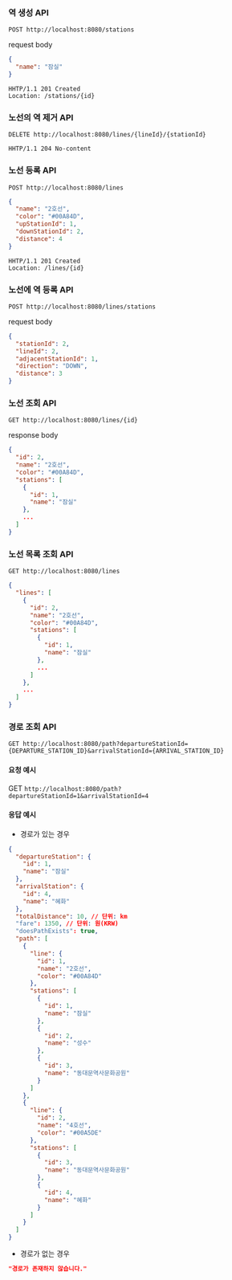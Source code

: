 

### 역 생성 API

```http request
POST http://localhost:8080/stations
```

request body
```json
{
  "name": "잠실"
}
```

```http request
HHTP/1.1 201 Created
Location: /stations/{id}
```

### 노선의 역 제거 API

```http request
DELETE http://localhost:8080/lines/{lineId}/{stationId}
```

```http request
HHTP/1.1 204 No-content
```

### 노선 등록 API
```http request
POST http://localhost:8080/lines
```

```json
{
  "name": "2호선",
  "color": "#00A84D",
  "upStationId": 1,
  "downStationId": 2,
  "distance": 4
}
```

```http request
HHTP/1.1 201 Created
Location: /lines/{id}

```
### 노선에 역 등록 API

```http request
POST http://localhost:8080/lines/stations
```

request body

```json
{
  "stationId": 2,
  "lineId": 2,
  "adjacentStationId": 1,
  "direction": "DOWN",
  "distance": 3
}
```

### 노선 조회 API

```http request
GET http://localhost:8080/lines/{id}
```

response body
```json
{
  "id": 2,
  "name": "2호선",
  "color": "#00A84D",
  "stations": [
    {
      "id": 1,
      "name": "잠실"
    },
    ...
  ]
}
```

### 노선 목록 조회 API

```http request
GET http://localhost:8080/lines
```

```json
{
  "lines": [
    {
      "id": 2,
      "name": "2호선",
      "color": "#00A84D",
      "stations": [
        {
          "id": 1,
          "name": "잠실"
        },
        ...
      ]
    },
    ...
  ]
}
```

### 경로 조회 API

```http request
GET http://localhost:8080/path?departureStationId={DEPARTURE_STATION_ID}&arrivalStationId={ARRIVAL_STATION_ID}
```

#### 요청 예시

GET `http://localhost:8080/path?departureStationId=1&arrivalStationId=4`

#### 응답 예시

- 경로가 있는 경우
```json
{
  "departureStation": {
    "id": 1,
    "name": "잠실"
  },
  "arrivalStation": {
    "id": 4,
    "name": "혜화"
  },
  "totalDistance": 10, // 단위: km
  "fare": 1350, // 단위: 원(KRW)
  "doesPathExists": true,
  "path": [
    {
      "line": {
        "id": 1,
        "name": "2호선",
        "color": "#00A84D"
      },
      "stations": [
        {
          "id": 1,
          "name": "잠실"
        },
        {
          "id": 2,
          "name": "성수"
        },
        {
          "id": 3,
          "name": "동대문역사문화공원"
        }
      ]
    },
    {
      "line": {
        "id": 2,
        "name": "4호선",
        "color": "#00A5DE"
      },
      "stations": [
        {
          "id": 3,
          "name": "동대문역사문화공원"
        },
        {
          "id": 4,
          "name": "혜화"
        }
      ]
    }
  ]
}
```

- 경로가 없는 경우

```json
"경로가 존재하지 않습니다."
```